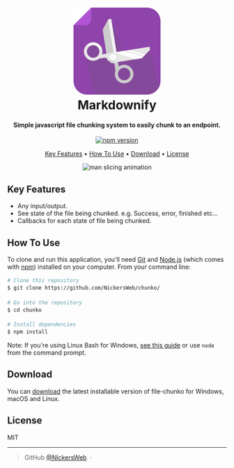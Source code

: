 
<h1 align="center">
  <br>
<img src="https://raw.githubusercontent.com/NickersWeb/chunko/master/logo.png" alt="file-chunko" width="200">
  <br>
  Markdownify
  <br>
</h1>

<h4 align="center">Simple javascript file chunking system to easily chunk to an endpoint.</h4>

<p align="center">
<a href="https://badge.fury.io/js/file-chunko"><img src="https://badge.fury.io/js/file-chunko.svg" alt="npm version" height="18"></a>
</p>

<p align="center">
  <a href="#key-features">Key Features</a> •
  <a href="#how-to-use">How To Use</a> •
  <a href="#download">Download</a> •
  <a href="#license">License</a>
</p>

<div align="center">
<img alt="man slicing animation" height="250px" src="https://i.pinimg.com/originals/e6/87/59/e6875929a8777d7fec3ad35022486074.gif" />
</div>

## Key Features

- Any input/output.
- See state of the file being chunked. e.g. Success, error, finished etc...
- Callbacks for each state of file being chunked.

## How To Use

To clone and run this application, you'll need [Git](https://git-scm.com) and [Node.js](https://nodejs.org/en/download/) (which comes with [npm](http://npmjs.com)) installed on your computer. From your command line:

```bash
# Clone this repository
$ git clone https://github.com/NickersWeb/chunko/

# Go into the repository
$ cd chunko

# Install dependencies
$ npm install

```

Note: If you're using Linux Bash for Windows, [see this guide](https://www.howtogeek.com/261575/how-to-run-graphical-linux-desktop-applications-from-windows-10s-bash-shell/) or use `node` from the command prompt.


## Download

You can [download](https://www.npmjs.com/package/file-chunko) the latest installable version of file-chunko for Windows, macOS and Linux.

## License

MIT

---

> GitHub [@NickersWeb](https://github.com/NickersWeb) &nbsp;&middot;&nbsp;

